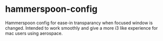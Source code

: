 # hammerspoon-config
Hammerspoon config for ease-in transparancy when focused window is changed. Intended to work smoothly and give a more i3 like experience for mac users using aerospace.
